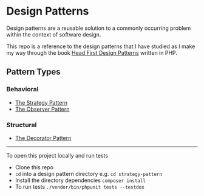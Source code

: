# Design Patterns

Design patterns are a reusable solution to a commonly occurring problem within the context of software design.

This repo is a reference to the design patterns that I have studied as I make my way through the
book [Head First Design Patterns](https://www.oreilly.com/library/view/head-first-design/9781492077992/) written in PHP.

## Pattern Types

### Behavioral

- [The Strategy Pattern](https://github.com/allanmilne/design-patterns/blob/main/strategy-pattern/README.md)
- [The Observer Pattern](https://github.com/allanmilne/design-patterns/blob/main/observer-pattern/README.md)

### Structural

- [The Decorator Pattern](https://github.com/allanmilne/design-patterns/blob/main/decorator-pattern/README.md)

---
To open this project locally and run tests

- Clone this repo
- `cd` into a design pattern directory e.g. `cd strategy-pattern`
- Install the directory dependencies
  `composer install`
- To run tests
  `./vendor/bin/phpunit tests --testdox`
